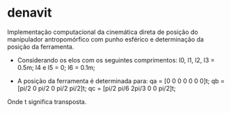 # denavit
Implementação computacional da cinemática direta de posição do manipulador antropomórfico com punho esférico e determinação da posição da ferramenta.

* Considerando os elos com os seguintes comprimentos:
l0, l1, l2, l3 = 0.5m; 
l4 e l5 = 0;
l6 = 0.1m;

* A posição da ferramenta é determinada para:
qa = [0 0 0 0 0 0 0]t;
qb = [pi/2 0 pi/2 0 pi/2 pi/2]t;
qc = [pi/2 pi/6 2pi/3 0 0 pi/2]t;

Onde t significa transposta.
